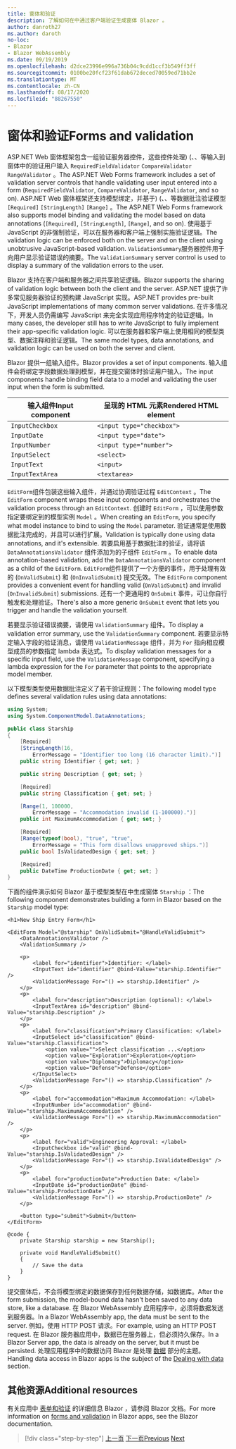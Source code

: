 ```yaml
---
title: 窗体和验证
description: 了解如何在中通过客户端验证生成窗体 Blazor 。
author: danroth27
ms.author: daroth
no-loc:
- Blazor
- Blazor WebAssembly
ms.date: 09/19/2019
ms.openlocfilehash: d2dce23996e996a736b04c9cdd1ccf3b549ff3ff
ms.sourcegitcommit: 0100be20fcf23f61dab672deced70059ed71bb2e
ms.translationtype: MT
ms.contentlocale: zh-CN
ms.lasthandoff: 08/17/2020
ms.locfileid: "88267550"
---
```

# <a name="forms-and-validation"></a><span data-ttu-id="27f33-103">窗体和验证</span><span class="sxs-lookup"><span data-stu-id="27f33-103">Forms and validation</span></span>

<span data-ttu-id="27f33-104">ASP.NET Web 窗体框架包含一组验证服务器控件，这些控件处理)  (、、等输入到窗体中的验证用户输入 `RequiredFieldValidator` `CompareValidator` `RangeValidator` 。</span><span class="sxs-lookup"><span data-stu-id="27f33-104">The ASP.NET Web Forms framework includes a set of validation server controls that handle validating user input entered into a form (`RequiredFieldValidator`, `CompareValidator`, `RangeValidator`, and so on).</span></span> <span data-ttu-id="27f33-105">ASP.NET Web 窗体框架还支持模型绑定，并基于)  (、、等数据批注验证模型 `[Required]` `[StringLength]` `[Range]` 。</span><span class="sxs-lookup"><span data-stu-id="27f33-105">The ASP.NET Web Forms framework also supports model binding and validating the model based on data annotations (`[Required]`, `[StringLength]`, `[Range]`, and so on).</span></span> <span data-ttu-id="27f33-106">使用基于 JavaScript 的非强制验证，可以在服务器和客户端上强制实施验证逻辑。</span><span class="sxs-lookup"><span data-stu-id="27f33-106">The validation logic can be enforced both on the server and on the client using unobtrusive JavaScript-based validation.</span></span> <span data-ttu-id="27f33-107">`ValidationSummary`服务器控件用于向用户显示验证错误的摘要。</span><span class="sxs-lookup"><span data-stu-id="27f33-107">The `ValidationSummary` server control is used to display a summary of the validation errors to the user.</span></span>

<span data-ttu-id="27f33-108">Blazor 支持在客户端和服务器之间共享验证逻辑。</span><span class="sxs-lookup"><span data-stu-id="27f33-108">Blazor supports the sharing of validation logic between both the client and the server.</span></span> <span data-ttu-id="27f33-109">ASP.NET 提供了许多常见服务器验证的预构建 JavaScript 实现。</span><span class="sxs-lookup"><span data-stu-id="27f33-109">ASP.NET provides pre-built JavaScript implementations of many common server validations.</span></span> <span data-ttu-id="27f33-110">在许多情况下，开发人员仍需编写 JavaScript 来完全实现应用程序特定的验证逻辑。</span><span class="sxs-lookup"><span data-stu-id="27f33-110">In many cases, the developer still has to write JavaScript to fully implement their app-specific validation logic.</span></span> <span data-ttu-id="27f33-111">可以在服务器和客户端上使用相同的模型类型、数据注释和验证逻辑。</span><span class="sxs-lookup"><span data-stu-id="27f33-111">The same model types, data annotations, and validation logic can be used on both the server and client.</span></span>

<span data-ttu-id="27f33-112">Blazor 提供一组输入组件。</span><span class="sxs-lookup"><span data-stu-id="27f33-112">Blazor provides a set of input components.</span></span> <span data-ttu-id="27f33-113">输入组件会将绑定字段数据处理到模型，并在提交窗体时验证用户输入。</span><span class="sxs-lookup"><span data-stu-id="27f33-113">The input components handle binding field data to a model and validating the user input when the form is submitted.</span></span>

|<span data-ttu-id="27f33-114">输入组件</span><span class="sxs-lookup"><span data-stu-id="27f33-114">Input component</span></span>|<span data-ttu-id="27f33-115">呈现的 HTML 元素</span><span class="sxs-lookup"><span data-stu-id="27f33-115">Rendered HTML element</span></span>    |
|---------------|-------------------------|
|`InputCheckbox`|`<input type="checkbox">`|
|`InputDate`    |`<input type="date">`    |
|`InputNumber`  |`<input type="number">`  |
|`InputSelect`  |`<select>`               |
|`InputText`    |`<input>`                |
|`InputTextArea`|`<textarea>`             |

<span data-ttu-id="27f33-116">`EditForm`组件包装这些输入组件，并通过协调验证过程 `EditContext` 。</span><span class="sxs-lookup"><span data-stu-id="27f33-116">The `EditForm` component wraps these input components and orchestrates the validation process through an `EditContext`.</span></span> <span data-ttu-id="27f33-117">创建时 `EditForm` ，可以使用参数指定要绑定到的模型实例 `Model` 。</span><span class="sxs-lookup"><span data-stu-id="27f33-117">When creating an `EditForm`, you specify what model instance to bind to using the `Model` parameter.</span></span> <span data-ttu-id="27f33-118">验证通常是使用数据批注完成的，并且可以进行扩展。</span><span class="sxs-lookup"><span data-stu-id="27f33-118">Validation is typically done using data annotations, and it's extensible.</span></span> <span data-ttu-id="27f33-119">若要启用基于数据批注的验证，请将该 `DataAnnotationsValidator` 组件添加为的子组件 `EditForm` 。</span><span class="sxs-lookup"><span data-stu-id="27f33-119">To enable data annotation-based validation, add the `DataAnnotationsValidator` component as a child of the `EditForm`.</span></span> <span data-ttu-id="27f33-120">`EditForm`组件提供了一个方便的事件，用于处理有效的 (`OnValidSubmit`) 和 (`OnInvalidSubmit`) 提交无效。</span><span class="sxs-lookup"><span data-stu-id="27f33-120">The `EditForm` component provides a convenient event for handling valid (`OnValidSubmit`) and invalid (`OnInvalidSubmit`) submissions.</span></span> <span data-ttu-id="27f33-121">还有一个更通用的 `OnSubmit` 事件，可让你自行触发和处理验证。</span><span class="sxs-lookup"><span data-stu-id="27f33-121">There's also a more generic `OnSubmit` event that lets you trigger and handle the validation yourself.</span></span>

<span data-ttu-id="27f33-122">若要显示验证错误摘要，请使用 `ValidationSummary` 组件。</span><span class="sxs-lookup"><span data-stu-id="27f33-122">To display a validation error summary, use the `ValidationSummary` component.</span></span> <span data-ttu-id="27f33-123">若要显示特定输入字段的验证消息，请使用 `ValidationMessage` 组件，并为 `For` 指向相应模型成员的参数指定 lambda 表达式。</span><span class="sxs-lookup"><span data-stu-id="27f33-123">To display validation messages for a specific input field, use the `ValidationMessage` component, specifying a lambda expression for the `For` parameter that points to the appropriate model member.</span></span>

<span data-ttu-id="27f33-124">以下模型类型使用数据批注定义了若干验证规则：</span><span class="sxs-lookup"><span data-stu-id="27f33-124">The following model type defines several validation rules using data annotations:</span></span>

```csharp
using System;
using System.ComponentModel.DataAnnotations;

public class Starship
{
    [Required]
    [StringLength(16,
        ErrorMessage = "Identifier too long (16 character limit).")]
    public string Identifier { get; set; }

    public string Description { get; set; }

    [Required]
    public string Classification { get; set; }

    [Range(1, 100000,
        ErrorMessage = "Accommodation invalid (1-100000).")]
    public int MaximumAccommodation { get; set; }

    [Required]
    [Range(typeof(bool), "true", "true",
        ErrorMessage = "This form disallows unapproved ships.")]
    public bool IsValidatedDesign { get; set; }

    [Required]
    public DateTime ProductionDate { get; set; }
}
```

<span data-ttu-id="27f33-125">下面的组件演示如何 Blazor 基于模型类型在中生成窗体 `Starship` ：</span><span class="sxs-lookup"><span data-stu-id="27f33-125">The following component demonstrates building a form in Blazor based on the `Starship` model type:</span></span>

```razor
<h1>New Ship Entry Form</h1>

<EditForm Model="@starship" OnValidSubmit="@HandleValidSubmit">
    <DataAnnotationsValidator />
    <ValidationSummary />

    <p>
        <label for="identifier">Identifier: </label>
        <InputText id="identifier" @bind-Value="starship.Identifier" />
        <ValidationMessage For="() => starship.Identifier" />
    </p>
    <p>
        <label for="description">Description (optional): </label>
        <InputTextArea id="description" @bind-Value="starship.Description" />
    </p>
    <p>
        <label for="classification">Primary Classification: </label>
        <InputSelect id="classification" @bind-Value="starship.Classification">
            <option value="">Select classification ...</option>
            <option value="Exploration">Exploration</option>
            <option value="Diplomacy">Diplomacy</option>
            <option value="Defense">Defense</option>
        </InputSelect>
        <ValidationMessage For="() => starship.Classification" />
    </p>
    <p>
        <label for="accommodation">Maximum Accommodation: </label>
        <InputNumber id="accommodation" @bind-Value="starship.MaximumAccommodation" />
        <ValidationMessage For="() => starship.MaximumAccommodation" />
    </p>
    <p>
        <label for="valid">Engineering Approval: </label>
        <InputCheckbox id="valid" @bind-Value="starship.IsValidatedDesign" />
        <ValidationMessage For="() => starship.IsValidatedDesign" />
    </p>
    <p>
        <label for="productionDate">Production Date: </label>
        <InputDate id="productionDate" @bind-Value="starship.ProductionDate" />
        <ValidationMessage For="() => starship.ProductionDate" />
    </p>

    <button type="submit">Submit</button>
</EditForm>

@code {
    private Starship starship = new Starship();

    private void HandleValidSubmit()
    {
        // Save the data
    }
}
```

<span data-ttu-id="27f33-126">提交窗体后，不会将模型绑定的数据保存到任何数据存储，如数据库。</span><span class="sxs-lookup"><span data-stu-id="27f33-126">After the form submission, the model-bound data hasn't been saved to any data store, like a database.</span></span> <span data-ttu-id="27f33-127">在 Blazor WebAssembly 应用程序中，必须将数据发送到服务器。</span><span class="sxs-lookup"><span data-stu-id="27f33-127">In a Blazor WebAssembly app, the data must be sent to the server.</span></span> <span data-ttu-id="27f33-128">例如，使用 HTTP POST 请求。</span><span class="sxs-lookup"><span data-stu-id="27f33-128">For example, using an HTTP POST request.</span></span> <span data-ttu-id="27f33-129">在 Blazor 服务器应用中，数据已在服务器上，但必须持久保存。</span><span class="sxs-lookup"><span data-stu-id="27f33-129">In a Blazor Server app, the data is already on the server, but it must be persisted.</span></span> <span data-ttu-id="27f33-130">处理应用程序中的数据访问 Blazor 是处理 [数据](data.md) 部分的主题。</span><span class="sxs-lookup"><span data-stu-id="27f33-130">Handling data access in Blazor apps is the subject of the [Dealing with data](data.md) section.</span></span>

## <a name="additional-resources"></a><span data-ttu-id="27f33-131">其他资源</span><span class="sxs-lookup"><span data-stu-id="27f33-131">Additional resources</span></span>

<span data-ttu-id="27f33-132">有关应用中 [表单和验证](/aspnet/core/blazor/forms-validation) 的详细信息 Blazor ，请参阅 Blazor 文档。</span><span class="sxs-lookup"><span data-stu-id="27f33-132">For more information on [forms and validation](/aspnet/core/blazor/forms-validation) in Blazor apps, see the Blazor documentation.</span></span>

>[!div class="step-by-step"]
><span data-ttu-id="27f33-133">[上一页](state-management.md)
>[下一页](data.md)</span><span class="sxs-lookup"><span data-stu-id="27f33-133">[Previous](state-management.md)
[Next](data.md)</span></span>
